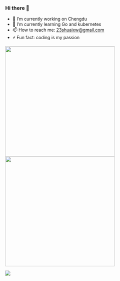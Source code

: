 ### Hi there 👋

- 🔭 I’m currently working on Chengdu
- 🌱 I’m currently learning Go and kubernetes
- 📫 How to reach me: 23shuaixw@gmail.com
- ⚡ Fun fact: coding is my passion


<a href="#">
  <img width="350" align="center" src="https://github-readme-stats.vercel.app/api?username=Isites&count_private=true&show_icons=true&theme=github" />
</a>
<a href="#">
  <img width="350" align="center" src="https://github-readme-stats.vercel.app/api/top-langs/?username=Isites&hide=Java,HTML,PHP&layout=compact&theme=github" />
</a>

![](https://activity-graph.herokuapp.com/graph?username=Isites&theme=github-light)


